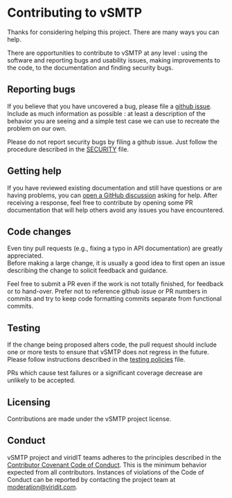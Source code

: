 # Contributing to vSMTP

Thanks for considering helping this project. There are many ways you can help.

There are opportunities to contribute to vSMTP at any level : using the software and reporting bugs and usability issues, making improvements to the code, to the documentation and finding security bugs.

## Reporting bugs

If you believe that you have uncovered a bug, please file a [github issue](https://github.com/viridIT/vSMTP/issues). Include as much information as possible : at least a description of the behavior you are seeing and a simple test case we can use to recreate the problem on our own.

Please do not report security bugs by filing a github issue. Just follow the procedure described in the [SECURITY](https://github.com/viridIT/vSMTP/blob/doc/misc/SECURITY.md) file.

## Getting help

If you have reviewed existing documentation and still have questions or are having problems, you can [open a GitHub discussion](https://github.com/tokio-rs/tokio/discussions/new) asking for help. After receiving a response, feel free to contribute by opening some PR documentation that will help others avoid any issues you have encountered.

## Code changes

Even tiny pull requests (e.g., fixing a typo in API documentation) are greatly appreciated.  
Before making a large change, it is usually a good idea to first open an issue describing the change to solicit feedback and guidance.

Feel free to submit a PR even if the work is not totally finished, for feedback or to hand-over.
Prefer not to reference github issue or PR numbers in commits and try to keep code formatting commits separate from functional commits.

## Testing

If the change being proposed alters code, the pull request should include one or more tests to ensure that vSMTP does not regress in the future. Please follow instructions described in the [testing policies](#) file.

PRs which cause test failures or a significant coverage decrease are unlikely to be accepted.

## Licensing

Contributions are made under the vSMTP project license.

## Conduct

vSMTP project and viridIT teams adheres to the principles described in the [Contributor Covenant Code of Conduct](https://www.contributor-covenant.org/version/1/4/code-of-conduct/). This is the minimum behavior expected from all contributors. Instances of violations of the Code of Conduct can be reported by contacting the project team at [moderation@viridit.com](mailto:moderation@tokio.rs).
